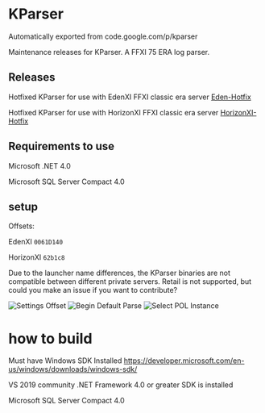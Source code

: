 # KParser
Automatically exported from code.google.com/p/kparser

Maintenance releases for KParser. A FFXI 75 ERA log parser.

## Releases
Hotfixed KParser for use with EdenXI FFXI classic era server [Eden-Hotfix](https://github.com/poroburu/kparser/releases/tag/Eden-Hotfix)

Hotfixed KParser for use with HorizonXI FFXI classic era server [HorizonXI-Hotfix](https://github.com/poroburu/kparser/releases/tag/HorizonXI-Hotfix)

## Requirements to use
Microsoft .NET 4.0

Microsoft SQL Server Compact 4.0

## setup
Offsets: 

EdenXI `0061D140`

HorizonXI `62b1c8`

Due to the launcher name differences, the KParser binaries are not compatible between different private servers. 
Retail is not supported, but could you make an issue if you want to contribute?

![Settings Offset]([https://i.imgur.com/kHMSsvK.png](https://github.com/edwardcd/FFXI-kparser/blob/master/Documentation/0061D140.png))
![Begin Default Parse]([https://i.imgur.com/H8lARz7.png](https://github.com/edwardcd/FFXI-kparser/blob/master/Documentation/BeginDefaultParse.png))
![Select POL Instance]([https://i.imgur.com/UUXI8Z2.png](https://github.com/edwardcd/FFXI-kparser/blob/master/Documentation/SelectProcess.png))

# how to build
Must have Windows SDK Installed
https://developer.microsoft.com/en-us/windows/downloads/windows-sdk/

VS 2019 community
.NET Framework 4.0 or greater SDK is installed

Microsoft SQL Server Compact 4.0


